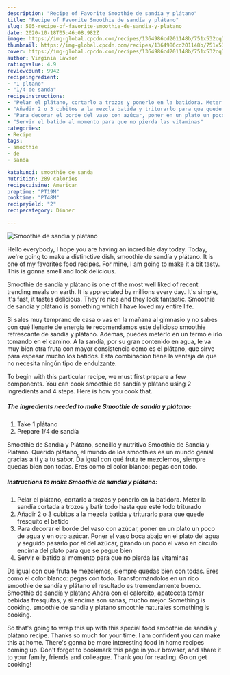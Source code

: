 ```yaml
---
description: "Recipe of Favorite Smoothie de sandía y plátano"
title: "Recipe of Favorite Smoothie de sandía y plátano"
slug: 505-recipe-of-favorite-smoothie-de-sandia-y-platano
date: 2020-10-18T05:46:08.982Z
image: https://img-global.cpcdn.com/recipes/1364986cd201148b/751x532cq70/smoothie-de-sandia-y-platano-foto-principal.jpg
thumbnail: https://img-global.cpcdn.com/recipes/1364986cd201148b/751x532cq70/smoothie-de-sandia-y-platano-foto-principal.jpg
cover: https://img-global.cpcdn.com/recipes/1364986cd201148b/751x532cq70/smoothie-de-sandia-y-platano-foto-principal.jpg
author: Virginia Lawson
ratingvalue: 4.9
reviewcount: 9942
recipeingredient:
- "1 pltano"
- "1/4 de sanda"
recipeinstructions:
- "Pelar el plátano, cortarlo a trozos y ponerlo en la batidora. Meter la sandía cortada a trozos y batir todo hasta que esté todo triturado"
- "Añadir 2 o 3 cubitos a la mezcla batida y triturarlo para que quede fresquito el batido"
- "Para decorar el borde del vaso con azúcar, poner en un plato un poco de agua y en otro azúcar. Poner el vaso boca abajo en el plato del agua y seguido pasarlo por el del azúcar, girando un poco el vaso en círculo encima del plato para que se pegue bien"
- "Servir el batido al momento para que no pierda las vitaminas"
categories:
- Recipe
tags:
- smoothie
- de
- sanda

katakunci: smoothie de sanda 
nutrition: 289 calories
recipecuisine: American
preptime: "PT19M"
cooktime: "PT48M"
recipeyield: "2"
recipecategory: Dinner

---
```



![Smoothie de sandía y plátano](https://img-global.cpcdn.com/recipes/1364986cd201148b/751x532cq70/smoothie-de-sandia-y-platano-foto-principal.jpg)

Hello everybody, I hope you are having an incredible day today. Today, we're going to make a distinctive dish, smoothie de sandía y plátano. It is one of my favorites food recipes. For mine, I am going to make it a bit tasty. This is gonna smell and look delicious.

Smoothie de sandía y plátano is one of the most well liked of recent trending meals on earth. It is appreciated by millions every day. It's simple, it's fast, it tastes delicious. They're nice and they look fantastic. Smoothie de sandía y plátano is something which I have loved my entire life.

Si sales muy temprano de casa o vas en la mañana al gimnasio y no sabes con qué llenarte de energía te recomendamos este delicioso smoothie refrescante de sandía y plátano. Además, puedes meterlo en un termo e irlo tomando en el camino. A la sandía, por su gran contenido en agua, le va muy bien otra fruta con mayor consistencia como es el plátano, que sirve para espesar mucho los batidos. Esta combinación tiene la ventaja de que no necesita ningún tipo de endulzante.


To begin with this particular recipe, we must first prepare a few components. You can cook smoothie de sandía y plátano using 2 ingredients and 4 steps. Here is how you cook that.

<!--inarticleads1-->

##### The ingredients needed to make Smoothie de sandía y plátano:

1. Take 1 plátano
1. Prepare 1/4 de sandía


Smoothie de Sandía y Plátano, sencillo y nutritivo Smoothie de Sandía y Plátano. Querido plátano, el mundo de los smoothies es un mundo genial gracias a tí y a tu sabor. Da igual con qué fruta te mezclemos, siempre quedas bien con todas. Eres como el color blanco: pegas con todo. 

<!--inarticleads2-->

##### Instructions to make Smoothie de sandía y plátano:

1. Pelar el plátano, cortarlo a trozos y ponerlo en la batidora. Meter la sandía cortada a trozos y batir todo hasta que esté todo triturado
1. Añadir 2 o 3 cubitos a la mezcla batida y triturarlo para que quede fresquito el batido
1. Para decorar el borde del vaso con azúcar, poner en un plato un poco de agua y en otro azúcar. Poner el vaso boca abajo en el plato del agua y seguido pasarlo por el del azúcar, girando un poco el vaso en círculo encima del plato para que se pegue bien
1. Servir el batido al momento para que no pierda las vitaminas


Da igual con qué fruta te mezclemos, siempre quedas bien con todas. Eres como el color blanco: pegas con todo. Transformándolos en un rico smoothie de sandía y plátano el resultado es tremendamente bueno. Smoothie de sandía y plátano Ahora con el calorcito, apateceta tomar bebidas fresquitas, y si encima son sanas, mucho mejor. Something is cooking. smoothie de sandia y platano smoothie naturales something is cooking. 

So that's going to wrap this up with this special food smoothie de sandía y plátano recipe. Thanks so much for your time. I am confident you can make this at home. There's gonna be more interesting food in home recipes coming up. Don't forget to bookmark this page in your browser, and share it to your family, friends and colleague. Thank you for reading. Go on get cooking!
